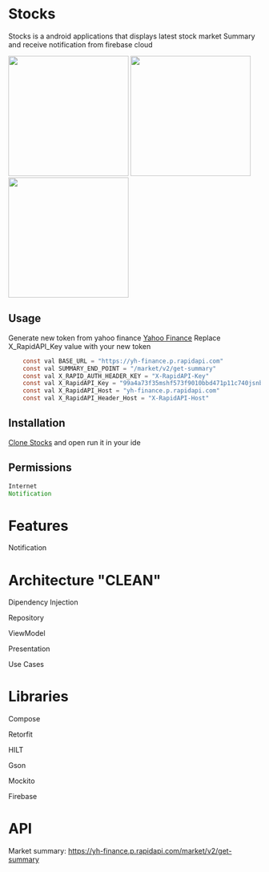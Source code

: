 # Stocks
Stocks is a android applications that displays latest stock market Summary and receive notification from firebase cloud

<img src="https://github.com/yowee/Stocks/assets/14086636/66b560c0-538c-454f-9034-734e2c94ca2d" width="240"/>
<img src="https://github.com/yowee/Stocks/assets/14086636/67f09636-cb04-4333-a0d4-ebd56414d4cc" width="240"/>
<img src="https://github.com/yowee/Stocks/assets/14086636/0ade9a0d-4325-4246-9bc3-0a114d14c3e3" width="240"/>


## Usage 
Generate new token from yahoo finance [Yahoo Finance](https://rapidapi.com/apidojo/api/yh-finance/)
Replace X_RapidAPI_Key value with your new token
```java
    const val BASE_URL = "https://yh-finance.p.rapidapi.com"
    const val SUMMARY_END_POINT = "/market/v2/get-summary"
    const val X_RAPID_AUTH_HEADER_KEY = "X-RapidAPI-Key"
    const val X_RapidAPI_Key = "99a4a73f35mshf573f9010bbd471p11c740jsnb30186cbb1e0"
    const val X_RapidAPI_Host = "yh-finance.p.rapidapi.com"
    const val X_RapidAPI_Header_Host = "X-RapidAPI-Host"
```
## Installation

[Clone Stocks](https://github.com/yowee/Stocks) and open run it in your ide


## Permissions


```java
Internet
Notification
```



# Features
Notification

# Architecture **"CLEAN"**
Dipendency Injection

Repository

ViewModel

Presentation

Use Cases

# Libraries

Compose

Retorfit

HILT

Gson

Mockito

Firebase

# API

Market summary: https://yh-finance.p.rapidapi.com/market/v2/get-summary
